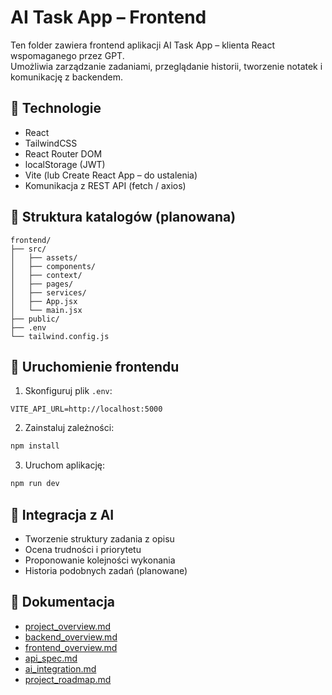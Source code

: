 # AI Task App – Frontend

Ten folder zawiera frontend aplikacji AI Task App – klienta React wspomaganego przez GPT.  
Umożliwia zarządzanie zadaniami, przeglądanie historii, tworzenie notatek i komunikację z backendem.

## 🎨 Technologie

- React
- TailwindCSS
- React Router DOM
- localStorage (JWT)
- Vite (lub Create React App – do ustalenia)
- Komunikacja z REST API (fetch / axios)

## 📁 Struktura katalogów (planowana)

```
frontend/
├── src/
│   ├── assets/
│   ├── components/
│   ├── context/
│   ├── pages/
│   ├── services/
│   ├── App.jsx
│   └── main.jsx
├── public/
├── .env
└── tailwind.config.js
```

## 🚀 Uruchomienie frontendu

1. Skonfiguruj plik `.env`:

```
VITE_API_URL=http://localhost:5000
```

2. Zainstaluj zależności:

```bash
npm install
```

3. Uruchom aplikację:

```bash
npm run dev
```

## 🧠 Integracja z AI

- Tworzenie struktury zadania z opisu
- Ocena trudności i priorytetu
- Proponowanie kolejności wykonania
- Historia podobnych zadań (planowane)

## 📄 Dokumentacja

- [project_overview.md](https://github.com/MichalLukawski/ai_task_app/blob/main/docs/project_overview.md)
- [backend_overview.md](https://github.com/MichalLukawski/ai_task_app/blob/main/docs/backend_overview.md)
- [frontend_overview.md](https://github.com/MichalLukawski/ai_task_app/blob/main/docs/frontend_overview.md)
- [api_spec.md](https://github.com/MichalLukawski/ai_task_app/blob/main/docs/api_spec.md)
- [ai_integration.md](https://github.com/MichalLukawski/ai_task_app/blob/main/docs/ai_integration.md)
- [project_roadmap.md](https://github.com/MichalLukawski/ai_task_app/blob/main/docs/project_roadmap.md)
